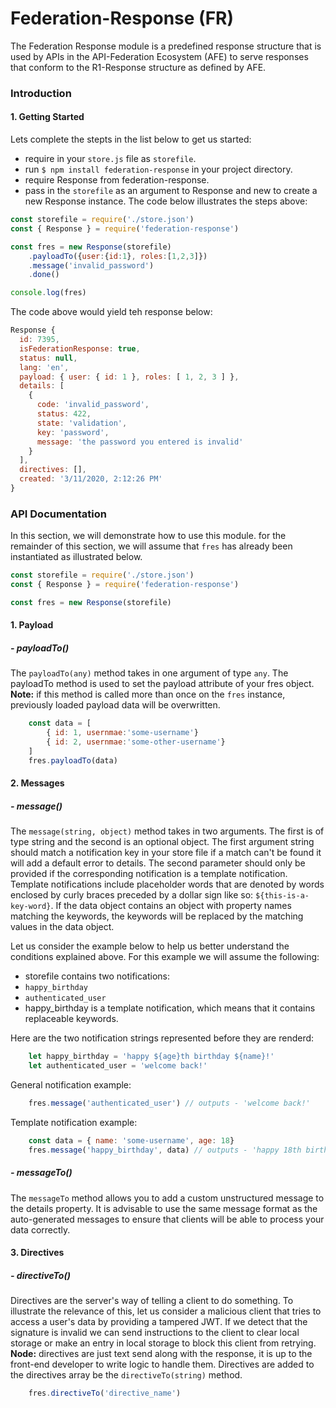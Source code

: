 # Federation-Response (FR)
The Federation Response module is a predefined response structure that is used by APIs in the API-Federation Ecosystem (AFE) to serve responses that conform to the R1-Response structure as defined by AFE.
### Introduction

#### 1. Getting Started
Lets complete the stepts in the list below to get us started:
- require in your <code>store.js</code> file as <code>storefile</code>.
- run <code>$ npm install federation-response</code> in your project directory.
- require Response from federation-response.
- pass in the <code>storefile</code> as an argument to Response and new to create a new Response instance.
The code below illustrates the steps above:
```js
const storefile = require('./store.json')
const { Response } = require('federation-response')

const fres = new Response(storefile)
    .payloadTo({user:{id:1}, roles:[1,2,3]})
    .message('invalid_password')
    .done()

console.log(fres)
```
The code above would yield teh response below:
```js
Response {
  id: 7395,
  isFederationResponse: true,
  status: null,
  lang: 'en',
  payload: { user: { id: 1 }, roles: [ 1, 2, 3 ] },
  details: [
    {
      code: 'invalid_password',
      status: 422,
      state: 'validation',
      key: 'password',
      message: 'the password you entered is invalid'
    }
  ],
  directives: [],
  created: '3/11/2020, 2:12:26 PM'
}
```
### API Documentation
In this section, we will demonstrate how to use this module. for the remainder of this section, we will assume that <code>fres</code> has already been instantiated as illustrated below.
```js
const storefile = require('./store.json')
const { Response } = require('federation-response')

const fres = new Response(storefile)
```
#### 1. Payload

#####  - payloadTo()

The <code>payloadTo(any)</code> method takes in one argument of type <code>any</code>. The payloadTo method is used to set the payload attribute of your fres object. **Note:** if this method is called more than once on the <code>fres</code> instance, previously loaded payload data will be overwritten.
```js
    const data = [
        { id: 1, usernmae:'some-username'}
        { id: 2, usernmae:'some-other-username'}
    ]
    fres.payloadTo(data) 
```

#### 2. Messages 

#####  - message()

The <code>message(string, object)</code> method takes in two arguments. The first is of type string and the second is an optional object. The first argument string should match a notification key in your store file if a match can't be found it will add a default error to details. The second parameter should only be provided if the corresponding notification is a template notification. Template notifications include placeholder words that are denoted by words enclosed by curly braces preceded by a dollar sign like so: <code>${this-is-a-key-word}</code>. If the data object contains an object with property names matching the keywords, the keywords will be replaced by the matching values in the data object. 

Let us consider the example below to help us better understand the conditions explained above. For this example we will assume the following:
- storefile contains two notifications: 
 - <code>happy_birthday</code>
 - <code>authenticated_user</code>
- happy_birthday is a template notification, which means that it contains replaceable keywords.

Here are the two notification strings represented before they are renderd:
```js
    let happy_birthday = 'happy ${age}th birthday ${name}!'
    let authenticated_user = 'welcome back!'
```

General notification example:
```js
    fres.message('authenticated_user') // outputs - 'welcome back!'
```

Template notification example:
```js
    const data = { name: 'some-username', age: 18}
    fres.message('happy_birthday', data) // outputs - 'happy 18th birthday some-username!'
```

#####  - messageTo()

The <code>messageTo</code> method allows you to add a custom unstructured message to the details property. It is advisable to use the same message format as the auto-generated messages to ensure that clients will be able to process your data correctly. 

#### 3. Directives

#####  - directiveTo()

Directives are the server's way of telling a client to do something. To illustrate the relevance of this, let us consider a malicious client that tries to access a user's data by providing a tampered JWT. If we detect that the signature is invalid we can send instructions to the client to clear local storage or make an entry in local storage to block this client from retrying. **Node:** directives are just text send along with the response, it is up to the front-end developer to write logic to handle them. Directives are added to the directives array be the <code>directiveTo(string)</code> method.

```js
    fres.directiveTo('directive_name') 
```

